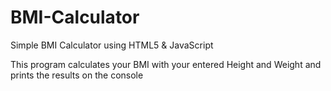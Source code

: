 # BMI-Calculator
Simple BMI Calculator using HTML5 & JavaScript

This program calculates your BMI with your entered Height and Weight and prints the results on the console
